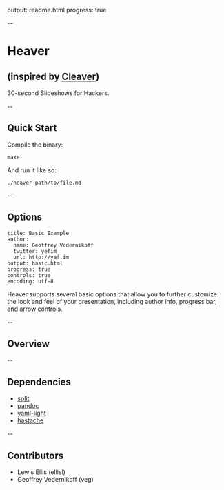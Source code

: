 output: readme.html
progress: true

--

# Heaver

## (inspired by [Cleaver](http://jdan.github.io/cleaver))

30-second Slideshows for Hackers.

--

## Quick Start

Compile the binary:

`make`

And run it like so:

`./heaver path/to/file.md`

--

## Options

    title: Basic Example
    author:
      name: Geoffrey Vedernikoff
      twitter: yefim
      url: http://yef.im
    output: basic.html
    progress: true
    controls: true
    encoding: utf-8

Heaver supports several basic options that allow you to further customize the look and feel of your presentation, including author info, progress bar, and arrow controls.

--

## Overview

--

## Dependencies

* [split](http://hackage.haskell.org/package/split-0.2.1.1)
* [pandoc](http://hackage.haskell.org/package/pandoc-1.12.2.1)
* [yaml-light](http://hackage.haskell.org/package/yaml-light-0.1.4)
* [hastache](http://hackage.haskell.org/package/hastache)

--

## Contributors

* Lewis Ellis (ellisl)
* Geoffrey Vedernikoff (veg)
